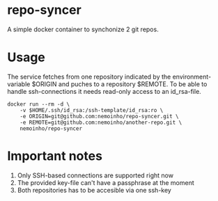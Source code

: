 # repo-syncer
A simple docker container to synchonize 2 git repos.

# Usage
The service fetches from one repository indicated by the environment-variable $ORIGIN and puches to a repository $REMOTE. To be able to handle ssh-connections it needs read-only access to an id_rsa-file.

    docker run --rm -d \
        -v $HOME/.ssh/id_rsa:/ssh-template/id_rsa:ro \
        -e ORIGIN=git@github.com:nemoinho/repo-syncer.git \
        -e REMOTE=git@github.com:nemoinho/another-repo.git \
        nemoinho/repo-syncer

# Important notes

1. Only SSH-based connections are supported right now
2. The provided key-file can't have a passphrase at the moment
3. Both repositories has to be accesible via one ssh-key

